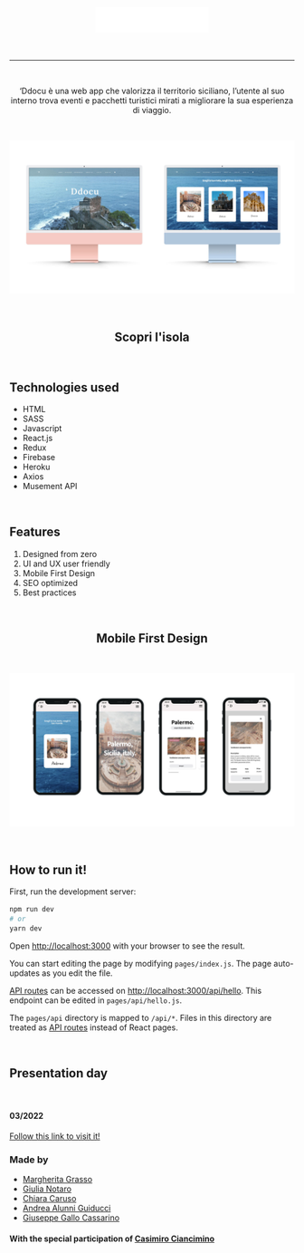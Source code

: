 
<p align="center" >
<img src="./public/ImgReadMe/Ddocu_logo.png" alt="desktopmac" width=200/>
</p>
<br>
<hr>
<br>

<div align="center"> 

‘Ddocu è una web app che valorizza il territorio siciliano, l’utente al suo interno trova eventi e pacchetti turistici mirati a migliorare la sua esperienza di viaggio.

</div>

<br>

<p align="center" >
<img src="./public/ImgReadMe/MOCKUP_2.jpg" alt="desktopmac" width=800/>
</p>

<br>

<h2 align="center">Scopri l'isola</h2>




<br>

<h2>Technologies used</h2>
  <ul>
    <li>HTML</li>
    <li>SASS</li>
    <li>Javascript</li>
    <li>React.js</li>
    <li>Redux</li>
    <li>Firebase</li>
    <li>Heroku</li>
    <li>Axios</li>
    <li>Musement API</li>
</ul>

<br>


<h2>Features</h2>

<ol>

  <li>Designed from zero</li>
  <li>UI and UX user friendly</li>
  <li>Mobile First Design</li>
  <li>SEO optimized</li>
  <li>Best practices</li>
  
</ol>

<br>





<h2 align="center"> Mobile First Design</h2>
<br>
  <p align="center">
  <img width="800" src="./public/ImgReadMe/MOCKUP_1.jpg" alt="pagesesperienze">
 </p>
 <br>


## How to run it!

First, run the development server:

```bash
npm run dev
# or
yarn dev
```

Open [http://localhost:3000](http://localhost:3000) with your browser to see the result.

You can start editing the page by modifying `pages/index.js`. The page auto-updates as you edit the file.

[API routes](https://nextjs.org/docs/api-routes/introduction) can be accessed on [http://localhost:3000/api/hello](http://localhost:3000/api/hello). This endpoint can be edited in `pages/api/hello.js`.

The `pages/api` directory is mapped to `/api/*`. Files in this directory are treated as [API routes](https://nextjs.org/docs/api-routes/introduction) instead of React pages.

<br>

## Presentation day

<br>

<h4>03/2022</h4>
<a href="https://edgemony-coding-bootcamp.github.io/project-casimiro-b/">Follow this link to visit it!</a>

<br>
<h3>Made by</h3>
<ul>
  <li>
    <a href="https://www.linkedin.com/in/margheritagrasso/">
     Margherita Grasso
    </a>
  </li>
  <li>
    <a href="https://www.linkedin.com/in/giulianotaro/">
      Giulia Notaro
    </a>
  </li>
  <li>
    <a href="https://www.linkedin.com/in/chiaracaruso/">
      Chiara Caruso
    </a>
  </li>
  <li>
    <a href="https://www.linkedin.com/in/andrea-alunni-guiducci-203786216/">
      Andrea Alunni Guiducci
    </a>
  </li>
  <li>
    <a href="https://www.linkedin.com/in/giuseppe-gallo-cassarino-b03510155/">
      Giuseppe Gallo Cassarino
    </a>
  </li>
</ul>

<h4>With the special participation of
  <a href="https://www.linkedin.com/in/casimiro-p-ciancimino/"> 
  Casimiro Ciancimino
  </a>
</h4>
